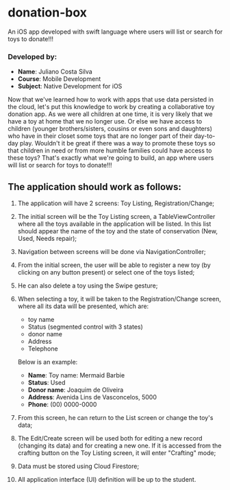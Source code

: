 # donation-box
An iOS app developed with swift language where users will list or search for toys to donate!!!

### Developed by:
- **Name**: Juliano Costa Silva
- **Course**: Mobile Development 
- **Subject**: Native Development for iOS

Now that we've learned how to work with apps that use data persisted in the cloud, let's put this knowledge to work by creating a collaborative toy donation app.
As we were all children at one time, it is very likely that we have a toy at home that we no longer use. Or else we have access to children (younger brothers/sisters, cousins ​​or even sons and daughters) who have in their closet some toys that are no longer part of their day-to-day play. Wouldn't it be great if there was a way to promote these toys so that children in need or from more humble families could have access to these toys? That's exactly what we're going to build, an app where users will list or search for toys to donate!!!

## The application should work as follows:

1) The application will have 2 screens: Toy Listing, Registration/Change;

2) The initial screen will be the Toy Listing screen, a TableViewController where all the toys available in the application will be listed. In this list should appear the name of the toy and the state of conservation (New, Used, Needs repair);

3) Navigation between screens will be done via NavigationController;

4) From the initial screen, the user will be able to register a new toy (by clicking on any button present) or select one of the toys listed;

5) He can also delete a toy using the Swipe gesture;

6) When selecting a toy, it will be taken to the Registration/Change screen, where all its data will be presented, which are:

    * toy name
    * Status (segmented control with 3 states)
    * donor name
    * Address
    * Telephone

    Below is an example:

    - **Name**: Toy name: Mermaid Barbie
    - **Status**: Used
    - **Donor name**: Joaquim de Oliveira
    - **Address**: Avenida Lins de Vasconcelos, 5000
    - **Phone**: (00) 0000-0000

7) From this screen, he can return to the List screen or change the toy's data;

8) The Edit/Create screen will be used both for editing a new record (changing its data) and for creating a new one. If it is accessed from the crafting button on the Toy Listing screen, it will enter "Crafting" mode;

9) Data must be stored using Cloud Firestore;

10) All application interface (UI) definition will be up to the student.
